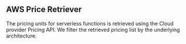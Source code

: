 ## AWS Price Retriever
The pricing units for serverless functions is retrieved using the Cloud provider Pricing API. 
We filter the retrieved pricing list by the underlying architecture.  
